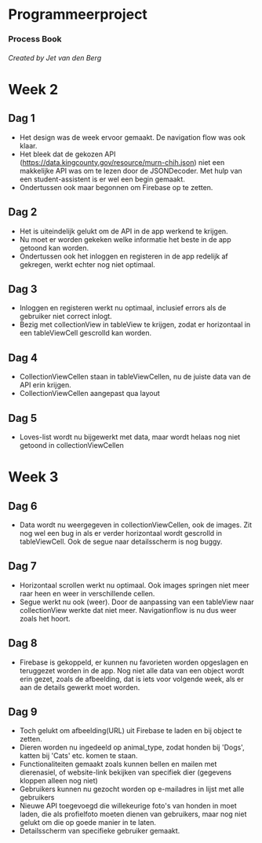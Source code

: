 # Programmeerproject

### Process Book
###### Created by Jet van den Berg

# Week 2
## Dag 1
* Het design was de week ervoor gemaakt. De navigation flow was ook klaar. 
* Het bleek dat de gekozen API (https://data.kingcounty.gov/resource/murn-chih.json) niet een makkelijke API was om te lezen door de JSONDecoder. Met hulp van een student-assistent is er wel een begin gemaakt. 
* Ondertussen ook maar begonnen om Firebase op te zetten.

## Dag 2
* Het is uiteindelijk gelukt om de API in de app werkend te krijgen. 
* Nu moet er worden gekeken welke informatie het beste in de app getoond kan worden. 
* Ondertussen ook het inloggen en registeren in de app redelijk af gekregen, werkt echter nog niet optimaal.

## Dag 3
* Inloggen en registeren werkt nu optimaal, inclusief errors als de gebruiker niet correct inlogt.
* Bezig met collectionView in tableView te krijgen, zodat er horizontaal in een tableViewCell gescrolld kan worden.

## Dag 4
* CollectionViewCellen staan in tableViewCellen, nu de juiste data van de API erin krijgen.
* CollectionViewCellen aangepast qua layout

## Dag 5
* Loves-list wordt nu bijgewerkt met data, maar wordt helaas nog niet getoond in collectionViewCellen

# Week 3
## Dag 6
* Data wordt nu weergegeven in collectionViewCellen, ook de images. Zit nog wel een bug in als er verder horizontaal wordt gescrolld in tableViewCell. Ook de segue naar detailsscherm is nog buggy.

## Dag 7
* Horizontaal scrollen werkt nu optimaal. Ook images springen niet meer raar heen en weer in verschillende cellen.
* Segue werkt nu ook (weer). Door de aanpassing van een tableView naar collectionView werkte dat niet meer. Navigationflow is nu dus weer zoals het hoort.

## Dag 8
* Firebase is gekoppeld, er kunnen nu favorieten worden opgeslagen en teruggezet worden in de app. Nog niet alle data van een object wordt erin gezet, zoals de afbeelding, dat is iets voor volgende week, als er aan de details gewerkt moet worden.

## Dag 9
* Toch gelukt om afbeelding(URL) uit Firebase te laden en bij object te zetten.
* Dieren worden nu ingedeeld op animal_type, zodat honden bij 'Dogs', katten bij 'Cats' etc. komen te staan.
* Functionaliteiten gemaakt zoals kunnen bellen en mailen met dierenasiel, of website-link bekijken van specifiek dier (gegevens kloppen alleen nog niet)
* Gebruikers kunnen nu gezocht worden op e-mailadres in lijst met alle gebruikers
* Nieuwe API toegevoegd die willekeurige foto's van honden in moet laden, die als profielfoto moeten dienen van gebruikers, maar nog niet gelukt om die op goede manier in te laten.
* Detailsscherm van specifieke gebruiker gemaakt.
